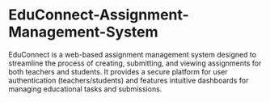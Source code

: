 # EduConnect-Assignment-Management-System
EduConnect is a web-based assignment management system designed to streamline the process of creating, submitting, and viewing assignments for both teachers and students. It provides a secure platform for user authentication (teachers/students) and features intuitive dashboards for managing educational tasks and submissions.
